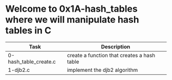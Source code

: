 # Welcome to 0x1A-hash_tables where we will manipulate hash tables in C

| Task | Description |
| ---- | ----------- |
| 0-hash_table_create.c | create a function that creates a hash table |
| 1-djb2.c | implement the djb2 algorithm |
